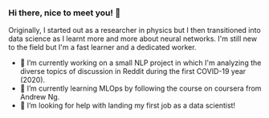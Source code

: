 ### Hi there, nice to meet you! 👋

Originally, I started out as a researcher in physics but I then transitioned into data science as I learnt more and more about neural networks. I'm still new to the field but I'm a fast learner and a dedicated worker.  
- 🔭 I’m currently working on a small NLP project in which I'm analyzing the diverse topics of discussion in Reddit during the first COVID-19 year (2020).
- 🌱 I’m currently learning MLOps by following the course on coursera from Andrew Ng.
- 🤔 I’m looking for help with landing my first job as a data scientist!
   
<!--
**chanthbouala/chanthbouala** is a ✨ _special_ ✨ repository because its `README.md` (this file) appears on your GitHub profile.

Here are some ideas to get you started:

- 🔭 I’m currently working on ...
- 🌱 I’m currently learning ...
- 👯 I’m looking to collaborate on ...
- 🤔 I’m looking for help with ...
- 💬 Ask me about ...
- 📫 How to reach me: ...
- 😄 Pronouns: ...
- ⚡ Fun fact: ...
-->
